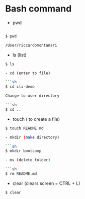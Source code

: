 # Bash command

- pwd

```sh

$ pwd

/User/riccardomontanari
```

- ls (list)
```sh
$ ls

- cd (enter to file)

```sh
$ cd cli-demo

Change to user directory

```sh
$ cd ..
```

 - touch ( to create a file)

 ```sh
 $ touch README.md

 - mkdir (make directory)

```sh
$ mkdir bootcamp

- mv (delete folder)

```sh
$ rm README.md
```

- clear (clears screen = CTRL + L)

```sh
$ clear
```






